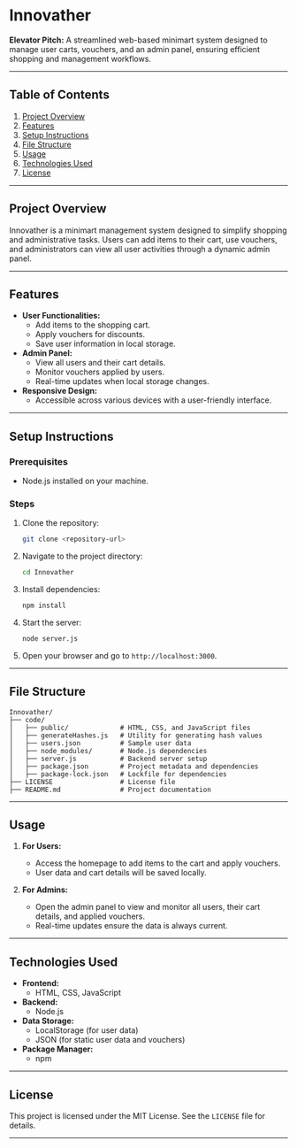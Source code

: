 # Innovather

**Elevator Pitch:** A streamlined web-based minimart system designed to manage user carts, vouchers, and an admin panel, ensuring efficient shopping and management workflows.

---

## **Table of Contents**

1. [Project Overview](#project-overview)
2. [Features](#features)
3. [Setup Instructions](#setup-instructions)
4. [File Structure](#file-structure)
5. [Usage](#usage)
6. [Technologies Used](#technologies-used)
7. [License](#license)

---

## **Project Overview**

Innovather is a minimart management system designed to simplify shopping and administrative tasks. Users can add items to their cart, use vouchers, and administrators can view all user activities through a dynamic admin panel.

---

## **Features**

- **User Functionalities:**
  - Add items to the shopping cart.
  - Apply vouchers for discounts.
  - Save user information in local storage.
- **Admin Panel:**
  - View all users and their cart details.
  - Monitor vouchers applied by users.
  - Real-time updates when local storage changes.
- **Responsive Design:**
  - Accessible across various devices with a user-friendly interface.

---

## **Setup Instructions**

### Prerequisites

- Node.js installed on your machine.

### Steps

1. Clone the repository:
   ```bash
   git clone <repository-url>
   ```
2. Navigate to the project directory:
   ```bash
   cd Innovather
   ```
3. Install dependencies:
   ```bash
   npm install
   ```
4. Start the server:
   ```bash
   node server.js
   ```
5. Open your browser and go to `http://localhost:3000`.

---

## **File Structure**

```
Innovather/
├── code/
│   ├── public/             # HTML, CSS, and JavaScript files
│   ├── generateHashes.js   # Utility for generating hash values
│   ├── users.json          # Sample user data
│   ├── node_modules/       # Node.js dependencies
│   ├── server.js           # Backend server setup
│   ├── package.json        # Project metadata and dependencies
│   ├── package-lock.json   # Lockfile for dependencies
├── LICENSE                 # License file
├── README.md               # Project documentation
```

---

## **Usage**

1. **For Users:**

   - Access the homepage to add items to the cart and apply vouchers.
   - User data and cart details will be saved locally.

2. **For Admins:**

   - Open the admin panel to view and monitor all users, their cart details, and applied vouchers.
   - Real-time updates ensure the data is always current.

---

## **Technologies Used**

- **Frontend:**
  - HTML, CSS, JavaScript
- **Backend:**
  - Node.js
- **Data Storage:**
  - LocalStorage (for user data)
  - JSON (for static user data and vouchers)
- **Package Manager:**
  - npm

---

## **License**

This project is licensed under the MIT License. See the `LICENSE` file for details.

---
